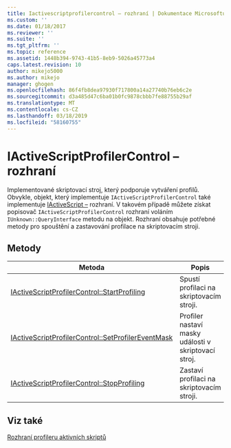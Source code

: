 ```yaml
---
title: Iactivescriptprofilercontrol – rozhraní | Dokumentace Microsoftu
ms.custom: ''
ms.date: 01/18/2017
ms.reviewer: ''
ms.suite: ''
ms.tgt_pltfrm: ''
ms.topic: reference
ms.assetid: 1448b394-9743-41b5-8eb9-5026a45773a4
caps.latest.revision: 10
author: mikejo5000
ms.author: mikejo
manager: ghogen
ms.openlocfilehash: 86f4fb8dea97930f717800a14a27740b76eb6c2e
ms.sourcegitcommit: d3a485d47c6ba01b0fc9878cbbb7fe88755b29af
ms.translationtype: MT
ms.contentlocale: cs-CZ
ms.lasthandoff: 03/18/2019
ms.locfileid: "58160755"
---
```

# <a name="iactivescriptprofilercontrol-interface"></a>IActiveScriptProfilerControl – rozhraní
Implementované skriptovací stroj, který podporuje vytváření profilů. Obvykle, objekt, který implementuje `IActiveScriptProfilerControl` také implementuje [IActiveScript –](../../winscript/reference/iactivescript.md) rozhraní. V takovém případě můžete získat popisovač `IActiveScriptProfilerControl` rozhraní voláním `IUnknown::QueryInterface` metodu na objekt. Rozhraní obsahuje potřebné metody pro spouštění a zastavování profilace na skriptovacím stroji.  
  
## <a name="methods"></a>Metody  
  
|Metoda|Popis|  
|------------|-----------------|  
|[IActiveScriptProfilerControl::StartProfiling](../../winscript/reference/iactivescriptprofilercontrol-startprofiling.md)|Spustí profilaci na skriptovacím stroji.|  
|[IActiveScriptProfilerControl::SetProfilerEventMask](../../winscript/reference/iactivescriptprofilercontrol-setprofilereventmask.md)|Profiler nastaví masky události v skriptovací stroj.|  
|[IActiveScriptProfilerControl::StopProfiling](../../winscript/reference/iactivescriptprofilercontrol-stopprofiling.md)|Zastaví profilaci na skriptovacím stroji.|  
  
## <a name="see-also"></a>Viz také  
 [Rozhraní profileru aktivních skriptů](../../winscript/reference/active-script-profiler-interfaces.md)